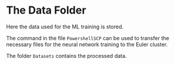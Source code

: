 # The Data Folder

Here the data used for the ML training is stored.

The command in the file `PowershellSCP` can be used
to transfer the necessary files for the neural network training
to the Euler cluster.

The folder `Datasets` contains the processed data.